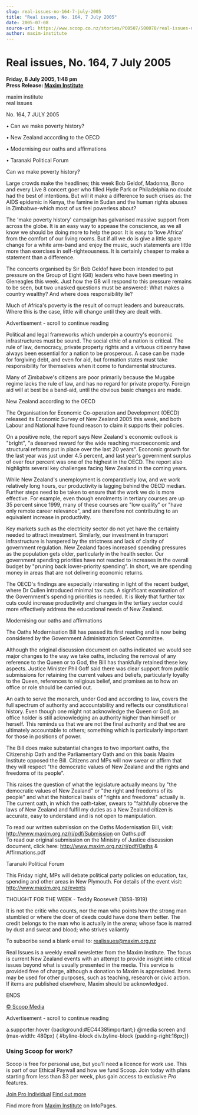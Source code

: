 ```yaml
---
slug: real-issues-no-164-7-july-2005
title: "Real issues, No. 164, 7 July 2005"
date: 2005-07-08
source-url: https://www.scoop.co.nz/stories/PO0507/S00078/real-issues-no-164-7-july-2005.htm
author: maxim-institute
---
```

Real issues, No. 164, 7 July 2005
=================================

**Friday, 8 July 2005, 1:48 pm**  
**Press Release: [Maxim Institute](https://info.scoop.co.nz/Maxim_Institute)**

maxim institute  
real issues

No. 164, 7 JULY 2005

• Can we make poverty history?

• New Zealand according to the OECD

• Modernising our oaths and affirmations

• Taranaki Political Forum

Can we make poverty history?

Large crowds make the headlines; this week Bob Geldof, Madonna, Bono and every Live 8 concert goer who filled Hyde Park or Philadelphia no doubt had the best of intentions. But will it make a difference to such crises as: the AIDS epidemic in Kenya, the famine in Sudan and the human rights abuses in Zimbabwe-which most of us feel powerless about?

The 'make poverty history' campaign has galvanised massive support from across the globe. It is an easy way to appease the conscience, as we all know we should be doing more to help the poor. It is easy to 'love Africa' from the comfort of our living rooms. But if all we do is give a little spare change for a white arm-band and enjoy the music, such statements are little more than exercises in self-righteousness. It is certainly cheaper to make a statement than a difference.

The concerts organised by Sir Bob Geldof have been intended to put pressure on the Group of Eight (G8) leaders who have been meeting in Gleneagles this week. Just how the G8 will respond to this pressure remains to be seen, but two unasked questions must be answered: What makes a country wealthy? And where does responsibility lie?

Much of Africa's poverty is the result of corrupt leaders and bureaucrats. Where this is the case, little will change until they are dealt with.

Advertisement - scroll to continue reading





Political and legal frameworks which underpin a country's economic infrastructures must be sound. The social ethic of a nation is critical. The rule of law, democracy, private property rights and a virtuous citizenry have always been essential for a nation to be prosperous. A case can be made for forgiving debt, and even for aid, but formation states must take responsibility for themselves when it come to fundamental structures.

Many of Zimbabwe's citizens are poor primarily because the Mugabe regime lacks the rule of law, and has no regard for private property. Foreign aid will at best be a band-aid, until the obvious basic changes are made.

  
New Zealand according to the OECD

The Organisation for Economic Co-operation and Development (OECD) released its Economic Survey of New Zealand 2005 this week, and both Labour and National have found reason to claim it supports their policies.

On a positive note, the report says New Zealand's economic outlook is "bright", "a deserved reward for the wide reaching macroeconomic and structural reforms put in place over the last 20 years". Economic growth for the last year was just under 4.5 percent, and last year's government surplus of over four percent was one of the highest in the OECD. The report also highlights several key challenges facing New Zealand in the coming years.

While New Zealand's unemployment is comparatively low, and we work relatively long hours, our productivity is lagging behind the OECD median. Further steps need to be taken to ensure that the work we do is more effective. For example, even though enrolments in tertiary courses are up 35 percent since 1999, many of these courses are "low quality" or "have only remote career relevance", and are therefore not contributing to an equivalent increase in productivity.

Key markets such as the electricity sector do not yet have the certainty needed to attract investment. Similarly, our investment in transport infrastructure is hampered by the strictness and lack of clarity of government regulation. New Zealand faces increased spending pressures as the population gets older, particularly in the health sector. Our government spending priorities have not reacted to increases in the overall budget by "pruning back lower-priority spending". In short, we are spending money in areas that are not delivering economic returns.

The OECD's findings are especially interesting in light of the recent budget, where Dr Cullen introduced minimal tax cuts. A significant examination of the Government's spending priorities is needed. It is likely that further tax cuts could increase productivity and changes in the tertiary sector could more effectively address the educational needs of New Zealand.

  
Modernising our oaths and affirmations

The Oaths Modernisation Bill has passed its first reading and is now being considered by the Government Administration Select Committee.

Although the original discussion document on oaths indicated we would see major changes to the way we take oaths, including the removal of any reference to the Queen or to God, the Bill has thankfully retained these key aspects. Justice Minister Phil Goff said there was clear support from public submissions for retaining the current values and beliefs, particularly loyalty to the Queen, references to religious belief, and promises as to how an office or role should be carried out.

An oath to serve the monarch, under God and according to law, covers the full spectrum of authority and accountability and reflects our constitutional history. Even though one might not acknowledge the Queen or God, an office holder is still acknowledging an authority higher than himself or herself. This reminds us that we are not the final authority and that we are ultimately accountable to others; something which is particularly important for those in positions of power.

The Bill does make substantial changes to two important oaths, the Citizenship Oath and the Parliamentary Oath and on this basis Maxim Institute opposed the Bill. Citizens and MPs will now swear or affirm that they will respect "the democratic values of New Zealand and the rights and freedoms of its people".

This raises the question of what the legislature actually means by "the democratic values of New Zealand" or "the right and freedoms of its people" and what the historical basis of "rights and freedoms" actually is. The current oath, in which the oath-taker, swears to "faithfully observe the laws of New Zealand and fulfil my duties as a New Zealand citizen is accurate, easy to understand and is not open to manipulation.

To read our written submission on the Oaths Modernisation Bill, visit:  
http://www.maxim.org.nz/ri/pdf/Submission on Oaths.pdf  
To read our original submission on the Ministry of Justice discussion document, click here: http://www.maxim.org.nz/ri/pdf/Oaths & Affirmations.pdf

  
Taranaki Political Forum

This Friday night, MPs will debate political party policies on education, tax, spending and other areas in New Plymouth. For details of the event visit:  
http://www.maxim.org.nz/events

THOUGHT FOR THE WEEK - Teddy Roosevelt (1858-1919)

It is not the critic who counts, nor the man who points how the strong man stumbled or where the doer of deeds could have done them better. The credit belongs to the man who is actually in the arena; whose face is marred by dust and sweat and blood; who strives valiantly

To subscribe send a blank email to: realissues@maxim.org.nz

Real Issues is a weekly email newsletter from the Maxim Institute. The focus is current New Zealand events with an attempt to provide insight into critical issues beyond what is usually presented in the media. This service is provided free of charge, although a donation to Maxim is appreciated. Items may be used for other purposes, such as teaching, research or civic action. If items are published elsewhere, Maxim should be acknowledged.

ENDS

[© Scoop Media](http://www.scoop.co.nz/about/terms.html)  

Advertisement - scroll to continue reading



a.supporter:hover {background:#EC4438!important;} @media screen and (max-width: 480px) { #byline-block div.byline-block {padding-right:16px;}}

### Using Scoop for work?

Scoop is free for personal use, but you’ll need a licence for work use. This is part of our Ethical Paywall and how we fund Scoop. Join today with plans starting from less than $3 per week, plus gain access to exclusive _Pro_ features.  
  
[Join Pro Individual](https://pro.scoop.co.nz/Individual/?from=ProIn24) [Find out more](https://pro.scoop.co.nz/using-scoop-for-work/?from=ProIn24)

Find more from [Maxim Institute](https://info.scoop.co.nz/Maxim_Institute) on InfoPages.